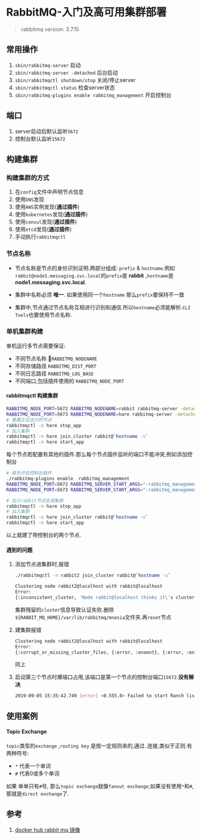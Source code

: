 # RabbitMQ-入门及高可用集群部署


> rabbitmq version: 3.7.15

<!--more-->

## 常用操作

1. `sbin/rabbitmq-server` 启动
2. `sbin/rabbitmq-server -detached` 后台启动
3. `sbin/rabbitmqctl shutdown/stop` 关闭/停止server
4. `sbin/rabbitmqctl status` 检查server状态 
5. `sbin/rabbitmq-plugins enable rabbitmq_management` 开启控制台

## 端口

1. server启动后默认监听`5672`
2. 控制台默认监听`15672`

## 构建集群

### 构建集群的方式

1. 在`config`文件中声明节点信息
2. 使用`DNS`发现
3. 使用`AWS`实例发现(**通过插件**)
4. 使用`kubernetes`发现(**通过插件**)
5. 使用`consul`发现(**通过插件**)
6. 使用`etcd`发现(**通过插件**)
7. 手动执行`rabbitmqctl`

### 节点名称

- 节点名称是节点的身份识别证明.两部分组成: `prefix` & `hostname`.例如 `rabbit@node1.messaging.svc.local`的`prefix`是 **rabbit** ,`hostname`是 **node1.messaging.svc.local**.

- 集群中名称必须 **唯一**. 如果使用同一个`hostname` 那么`prefix`要保持不一致
- 集群中,节点通过节点名称互相进行识别和通信.所以`hostname`必须能解析.`CLI Tools`也要使用节点名称.

### 单机集群构建

单机运行多节点需要保证:

- 不同节点名称 `RABBITMQ_NODENAME`
- 不同存储路径 `RABBITMQ_DIST_PORT`
- 不同日志路径 `RABBITMQ_LOG_BASE`
- 不同端口,包括插件使用的 `RABBITMQ_NODE_PORT`

#### rabbitmqctl 构建集群

```bash
RABBITMQ_NODE_PORT=5672 RABBITMQ_NODENAME=rabbit rabbitmq-server -detached
RABBITMQ_NODE_PORT=5673 RABBITMQ_NODENAME=hare rabbitmq-server -detached
# 重置正在运行的节点
rabbitmqctl -n hare stop_app
# 加入集群
rabbitmqctl -n hare join_cluster rabbit@`hostname -s`
rabbitmqctl -n hare start_app
```

每个节点若配置有其他的插件.那么每个节点插件监听的端口不能冲突,例如添加控制台

```bash
# 首先开启控制台插件
./rabbitmq-plugins enable  rabbitmq_management
RABBITMQ_NODE_PORT=5672 RABBITMQ_SERVER_START_ARGS="-rabbitmq_management listener [{port,15672}]" RABBITMQ_NODENAME=rabbit ./rabbitmq-server -detached
RABBITMQ_NODE_PORT=5673 RABBITMQ_SERVER_START_ARGS="-rabbitmq_management listener [{port,15673}]" RABBITMQ_NODENAME=hare ./rabbitmq-server -detached

# 加入rabbit节点生成集群
rabbitmqctl -n hare stop_app
# 加入集群
rabbitmqctl -n hare join_cluster rabbit@`hostname -s`
rabbitmqctl -n hare start_app

```

以上就建了带控制台的两个节点.

#### 遇到的问题

1. 添加节点进集群时,报错

   ```bash
   ./rabbitmqctl -n rabbit2 join_cluster rabbit@`hostname -s`
   
   Clustering node rabbit2@localhost with rabbit@localhost
   Error:
   {:inconsistent_cluster, 'Node rabbit@localhost thinks it\'s clustered 	with node rabbit2@localhost, but rabbit2@localhost disagrees'}
   ```

   集群残留的`cluster`信息导致认证失败.删除`${RABBIT_MQ_HOME}/var/lib/rabbitmq/mnesia`文件夹.再`reset`节点

2. 建集群报错

   ```bash
   Clustering node rabbit2@localhost with rabbit@localhost
   Error:
   {:corrupt_or_missing_cluster_files, {:error, :enoent}, {:error, :enoent}}
   ```

   同上

3. 启动第三个节点时爆端口占用,该端口是第一个节点的控制台端口`15672`.**没有解决**

   ```bash
   2019-09-05 15:35:42.749 [error] <0.555.0> Failed to start Ranch listener rabbit_web_dispatch_sup_15672 in ranch_tcp:listen([{cacerts,'...'},{key,'...'},{cert,'...'},{port,15672}]) for reason eaddrinuse (address already in use)
   ```

## 使用案例

#### Topic Exchange

`topic`类型的`exchange` ,`routing key` 是按一定规则来的,通过`.`连接,类似于正则.有两种符号:

* `*` 代表一个单词
* `#` 代表0或多个单词

如果 单单只有`#`号, 那么`topic exchange`就像`fanout exchange`,如果没有使用`*`和`#`,那就是`direct exchange`了.



## 参考

1. [docker hub rabbit mq 镜像](https://hub.docker.com/_/rabbitmq/)